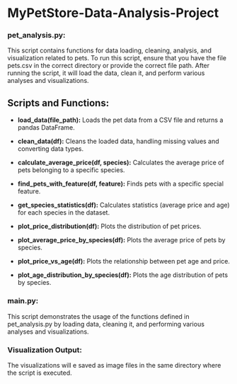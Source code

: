 # MyPetStore-Data-Analysis-Project

### pet_analysis.py:
This script contains functions for data loading, cleaning, analysis, and visualization related to pets. To run this script, ensure that you have the file pets.csv in the correct directory or provide the correct file path. After running the script, it will load the data, clean it, and perform various analyses and visualizations.

## Scripts and Functions:

- **load_data(file_path):** Loads the pet data from a CSV file and returns a pandas DataFrame.

- **clean_data(df):** Cleans the loaded data, handling missing values and converting data types.

- **calculate_average_price(df, species):** Calculates the average price of pets belonging to a specific species.

- **find_pets_with_feature(df, feature):** Finds pets with a specific special feature.

- **get_species_statistics(df):** Calculates statistics (average price and age) for each species in the dataset.

- **plot_price_distribution(df):** Plots the distribution of pet prices.

- **plot_average_price_by_species(df):** Plots the average price of pets by species.

- **plot_price_vs_age(df):** Plots the relationship between pet age and price.

- **plot_age_distribution_by_species(df):** Plots the age distribution of pets by species.

### main.py:

This script demonstrates the usage of the functions defined in pet_analysis.py by loading data, cleaning it, and performing various analyses and visualizations.

### Visualization Output:

The visualizations will e saved as image files in the same directory where the script is executed.
